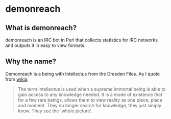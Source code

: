 demonreach
==========

What is demonreach?
------------------------
demonreach is an IRC bot in Perl that collects statistics for IRC networks and outputs it in easy to view formats. 

Why the name?
------------------------
Demonreach is a being with Intellectus from the Dresden Files. As I quote from [wikia](http://dresdenfiles.wikia.com/wiki/Intellectus):

>The term Intellectus is used when a supreme immortal being is able to gain access to any knowledge needed. It is a mode of existence that for a few rare beings, allows them to view reality as one piece, place and moment. They no longer search for knowledge, they just simply know. They see the 'whole picture'. 
